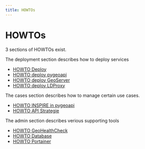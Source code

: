 ```yaml
---
title: HOWTOs
---
```


# HOWTOs

3 sections of HOWTOs exist.

The deployment section describes how to deploy services

* [HOWTO Deploy](howto_deploy.md)
* [HOWTO deploy pygeoapi](howto_pygeoapi.md)
* [HOWTO deploy GeoServer](howto_geoserver.md)
* [HOWTO deploy LDProxy](howto_ldproxy.md)

The cases section describes how to manage certain use cases.

* [HOWTO INSPIRE in pygeoapi](howto_inspire.md)
* [HOWTO API Strategie](howto_api_strategie.md)

The admin section describes verious supporting tools

* [HOWTO GeoHealthCheck](howto_ghc.md)
* [HOWTO Database](howto_database.md)
* [HOWTO Portainer](howto_portainer.md)

